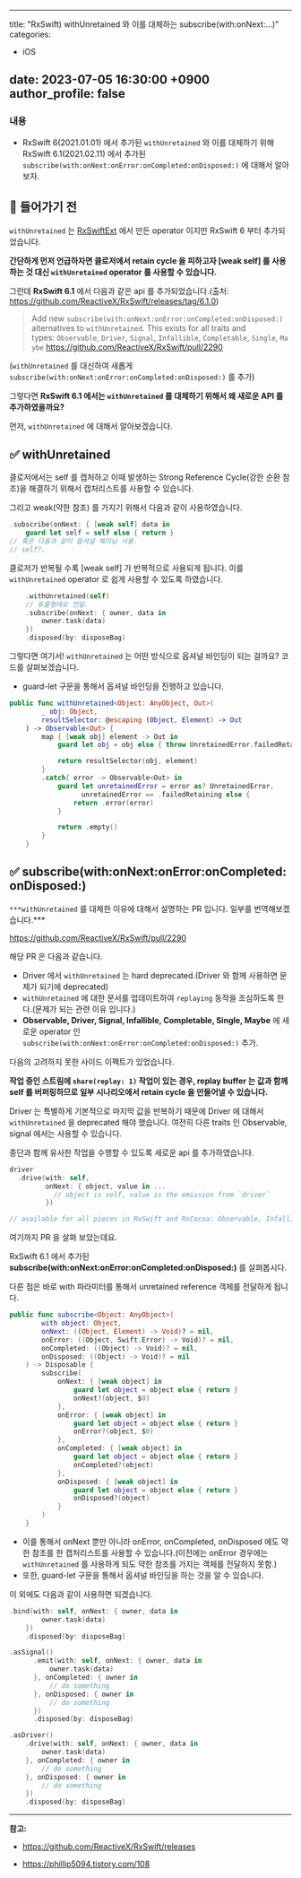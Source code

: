  ---
title:  "RxSwift) withUnretained 와 이를 대체하는 subscribe(with:onNext:…)"
categories:
- iOS

date:   2023-07-05  16:30:00 +0900
author_profile: false
---
### 내용

- RxSwift 6(2021.01.01) 에서 추가된 `withUnretained` 와 이를 대체하기 위해 RxSwift 6.1(2021.02.11) 에서 추가된 `subscribe(with:onNext:onError:onCompleted:onDisposed:)` 에 대해서 알아보자.

## 📌 들어가기 전

`withUnretained` 는 [RxSwiftExt](https://github.com/RxSwiftCommunity/RxSwiftExt) 에서 만든 operator 이지만 RxSwift 6 부터 추가되었습니다.

**간단하게 먼저 언급하자면 클로저에서 retain cycle 을 피하고자 [weak self] 를 사용하는 것 대신 `withUnretained` operator 를 사용할 수 있습니다.**

그런데 **RxSwift 6.1** 에서 다음과 같은 api 를 추가되었습니다.(출처: https://github.com/ReactiveX/RxSwift/releases/tag/6.1.0)

> Add new `subscribe(with:onNext:onError:onCompleted:onDisposed:)` alternatives to `withUnretained`. This exists for all traits and types: `Observable`, `Driver`, `Signal`, `Infallible`, `Completable`, `Single`, `Maybe` https://github.com/ReactiveX/RxSwift/pull/2290

(`withUnretained` 를 대신하여 새롭게 `subscribe(with:onNext:onError:onCompleted:onDisposed:)` 를 추가)

그렇다면 **RxSwift 6.1 에서는 `withUnretained` 를 대체하기 위해서 왜 새로운 API 를 추가하였을까요?**

먼저, `withUnretained` 에 대해서 알아보겠습니다.

## ✅ withUnretained

클로저에서는 self 를 캡처하고 이때 발생하는 Strong Reference Cycle(강한 순환 참조)을 해결하기 위해서 캡처리스트를 사용할 수 있습니다.

그리고 weak(약한 참조) 를 가지기 위해서 다음과 같이 사용하였습니다.

```swift
.subscribe(onNext: { [weak self] data in
    guard let self = self else { return }
// 혹은 다음과 같이 옵셔널 체이닝 사용.
// self?.
```

클로저가 반복될 수록 [weak self] 가 반복적으로 사용되게 됩니다. 이를 `withUnretained` operator 로 쉽게 사용할 수 있도록 하였습니다.

```swift
    .withUnretained(self)
    // 튜플형태로 전달.
    .subscribe(onNext: { owner, data in
        owner.task(data)
    })
    .disposed(by: disposeBag)
```

그렇다면 여기서! `withUnretained` 는 어떤 방식으로 옵셔널 바인딩이 되는 걸까요? 코드를 살펴보겠습니다.

- guard-let 구문을 통해서 옵셔널 바인딩을 진행하고 있습니다.

```swift
public func withUnretained<Object: AnyObject, Out>(
        _ obj: Object,
        resultSelector: @escaping (Object, Element) -> Out
    ) -> Observable<Out> {
        map { [weak obj] element -> Out in
            guard let obj = obj else { throw UnretainedError.failedRetaining }

            return resultSelector(obj, element)
        }
        .catch{ error -> Observable<Out> in
            guard let unretainedError = error as? UnretainedError,
                  unretainedError == .failedRetaining else {
                return .error(error)
            }

            return .empty()
        }
    }
```

## ✅ **subscribe(with:onNext:onError:onCompleted:onDisposed:)**

`***withUnretained` 를 대체한 이유에 대해서 설명하는 PR 입니다. 일부를 번역해보겠습니다.***

https://github.com/ReactiveX/RxSwift/pull/2290

해당 PR 은 다음과 같습니다.

- Driver 에서 `withUnretained` 는 hard deprecated.(Driver 와 함께 사용하면 문제가 되기에 deprecated)
- `withUnretained` 에 대한 문서를 업데이트하여 `replaying` 동작을 조심하도록 한다.(문제가 되는 관련 이유 입니다.)
- **Observable, Driver, Signal, Infallible, Completable, Single, Maybe** 에 새로운 operator 인 `subscribe(with:onNext:onError:onCompleted:onDisposed:)` 추가.

다음의 고려하지 못한 사이드 이펙트가 있었습니다.

**작업 중인 스트림에 `share(replay: 1)` 작업이 있는 경우, replay buffer 는 값과 함께 self 를 버퍼링하므로 일부 시나리오에서 retain cycle 을 만들어낼 수 있습니다.**

Driver 는 특별하게 기본적으로 마지막 값을 반복하기 때문에 Driver 에 대해서 `withUnretained` 을 deprecated 해야 했습니다. 여전히 다른 traits 인 Observable, signal 에서는 사용할 수 있습니다.

중단과 함께 유사한 작업을 수행할 수 있도록 새로운 api 를 추가하였습니다.

```swift
driver
  .drive(with: self,
         onNext: { object, value in ... 
           // object is self, value is the emission from `driver`
         })

// available for all pieces in RxSwift and RxCocoa: Observable, Infallible, Driver, Signal, Completable, Single, and Maybe.
```

여기까지 PR 을 살펴 보았는데요.

RxSwift 6.1 에서 추가된 **subscribe(with:onNext:onError:onCompleted:onDisposed:)** 를 살펴봅시다.

다른 점은 바로 with 파라미터를 통해서 unretained reference 객체를 전달하게 됩니다.

```swift
public func subscribe<Object: AnyObject>(
        with object: Object,
        onNext: ((Object, Element) -> Void)? = nil,
        onError: ((Object, Swift.Error) -> Void)? = nil,
        onCompleted: ((Object) -> Void)? = nil,
        onDisposed: ((Object) -> Void)? = nil
    ) -> Disposable {
        subscribe(
            onNext: { [weak object] in
                guard let object = object else { return }
                onNext?(object, $0)
            },
            onError: { [weak object] in
                guard let object = object else { return }
                onError?(object, $0)
            },
            onCompleted: { [weak object] in
                guard let object = object else { return }
                onCompleted?(object)
            },
            onDisposed: { [weak object] in
                guard let object = object else { return }
                onDisposed?(object)
            }
        )
    }
```

- 이를 통해서 onNext 뿐만 아니라 onError, onCompleted, onDisposed 에도 약한 참조를 한 캡처리스트를 사용할 수 있습니다.(이전에는 onError 경우에는 `withUnretained` 를 사용하게 되도 약한 참조를 가지는 객체를 전달하지 못함.)
- 또한, guard-let 구문을 통해서 옵셔널 바인딩을 하는 것을 알 수 있습니다.

이 외에도 다음과 같이 사용하면 되겠습니다.

```swift
.bind(with: self, onNext: { owner, data in
        owner.task(data)
    })
    .disposed(by: disposeBag)

.asSignal()
      .emit(with: self, onNext: { owner, data in
          owner.task(data)
      }, onCompleted: { owner in
          // do something
      }, onDisposed: { owner in
          // do something
      })
      .disposed(by: disposeBag)

.asDriver()
    .drive(with: self, onNext: { owner, data in
        owner.task(data)
    }, onCompleted: { owner in
        // do something
    }, onDisposed: { owner in
        // do something
    })
    .disposed(by: disposeBag)
```

---

**참고:**

- https://github.com/ReactiveX/RxSwift/releases

- https://phillip5094.tistory.com/108
